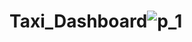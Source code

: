 # Taxi_Dashboard![p_1](https://user-images.githubusercontent.com/102579070/219696039-33c10d5f-f32e-4dc1-b4b3-f3804a2f2f90.jpg)
